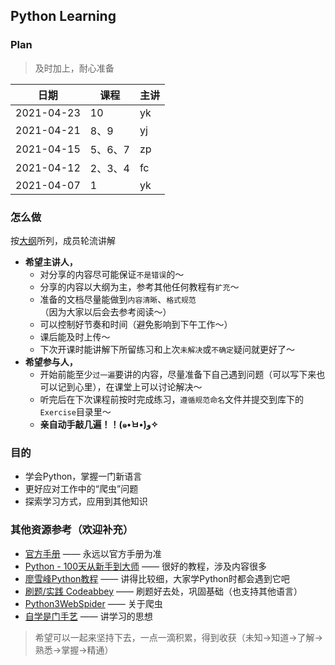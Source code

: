 ## Python Learning

### Plan
> 及时加上，耐心准备

日期 | 课程 | 主讲
---|---|---
2021-04-23 |  10  |  yk
2021-04-21 | 8、9  | yj
2021-04-15 | 5、6、7 | zp
2021-04-12 | 2、3、4 | fc
2021-04-07 | 1 | yk


### 怎么做
按[大纲](https://github.com/jackfrued/Python-100-Days)所列，成员轮流讲解
- **希望主讲人，**
    - 对分享的内容尽可能保证`不是错误`的～
    - 分享的内容以大纲为主，参考其他任何教程有`扩充`～
    - 准备的文档尽量能做到`内容清晰`、`格式规范`（因为大家以后会去参考阅读～）
    - 可以控制好节奏和时间（避免影响到下午工作～）
    - 课后能及时上传～
    - 下次开课时能讲解下所留练习和上次`未解决`或`不确定`疑问就更好了～
- **希望参与人，**
    - 开始前能至少`过一遍`要讲的内容，尽量准备下自己遇到问题（可以写下来也可以记到心里），在课堂上可以讨论解决～
    - 听完后在下次课程前按时完成练习，`遵循规范命名`文件并提交到库下的`Exercise`目录里～
    - **亲自动手敲几遍！！(๑•̀ㅂ•́)و✧**

### 目的
- 学会Python，掌握一门新语言
- 更好应对工作中的“爬虫”问题
- 探索学习方式，应用到其他知识

### 其他资源参考（欢迎补充）
- [官方手册](https://docs.python.org/zh-cn/3.9/) —— 永远以官方手册为准
- [Python - 100天从新手到大师](https://github.com/jackfrued/Python-100-Days) —— 很好的教程，涉及内容很多
- [廖雪峰Python教程](https://www.liaoxuefeng.com/wiki/1016959663602400) —— 讲得比较细，大家学Python时都会遇到它吧
- [刷题/实践 Codeabbey](https://www.codeabbey.com/index/task_list) —— 刷题好去处，巩固基础（也支持其他语言）
- [Python3WebSpider](https://github.com/prkom/Python3WebSpider) —— 关于爬虫
- [自学是门手艺](https://github.com/selfteaching/the-craft-of-selfteaching) —— 讲学习的思想


> 希望可以一起来坚持下去，一点一滴积累，得到收获（未知->知道->了解->熟悉->掌握->精通）

